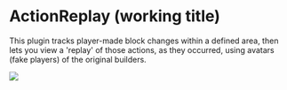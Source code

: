 # ActionReplay (working title)

This plugin tracks player-made block changes within a defined area, then lets you view a 'replay' of those actions, as they occurred, using avatars (fake players) of the original builders.

![](test.gif)
